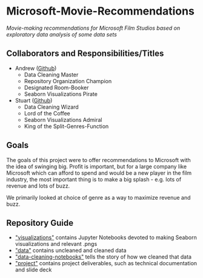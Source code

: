 # Microsoft-Movie-Recommendations
*Movie-making recommendations for Microsoft Film Studios based on exploratory data analysis of some data sets*

## Collaborators and Responsibilities/Titles
- Andrew ([Github](https://github.com/aharris2404))
  - Data Cleaning Master
  - Repository Organization Champion
  - Designated Room-Booker
  - Seaborn Visualizations Pirate
- Stuart ([Github](https://github.com/thespud56))
  - Data Cleaning Wizard
  - Lord of the Coffee
  - Seaborn Visualizations Admiral
  - King of the Split-Genres-Function

## Goals

The goals of this project were to offer recommendations to Microsoft with the idea of swinging big. Profit is important, but for a large company like Microsoft which can afford to spend and would be a new player in the film industry, the most important thing is to make a big splash - e.g. lots of revenue and lots of buzz.

We primarily looked at choice of genre as a way to maximize revenue and buzz.

## Repository Guide

- ["visualizations"](./visualizations) contains Jupyter Notebooks devoted to making Seaborn visualizations and relevant .pngs
- ["data"](./data) contains uncleaned and cleaned data
- ["data-cleaning-notebooks"](./data-cleaning-notebooks) tells the story of how we cleaned that data
- ["project"](./project) contains project deliverables, such as technical documentation and slide deck

